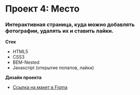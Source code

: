 # Проект 4: Место

### Интерактивная страница, куда можно добавлять фотографии, удалять их и ставить лайки.

 **Стек**
* HTML5
* CSS3
* BEM-Nested
* Javascript (открытие попапов, лайки)

**Дизайн проекта**

* [Ссылка на макет в Figma](https://www.figma.com/file/2cn9N9jSkmxD84oJik7xL7/JavaScript.-Sprint-4?node-id=0%3A1)
